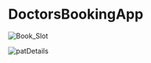 # DoctorsBookingApp
![Book_Slot](https://github.com/Mech-Amit-2016/DoctorsBookingApp/assets/118551644/35df90de-7a46-4f50-a902-0e618feeeeed)

![patDetails](https://github.com/Mech-Amit-2016/DoctorsBookingApp/assets/118551644/c6c35f87-c5a7-4733-a7bc-6f0beedc4c4a)

